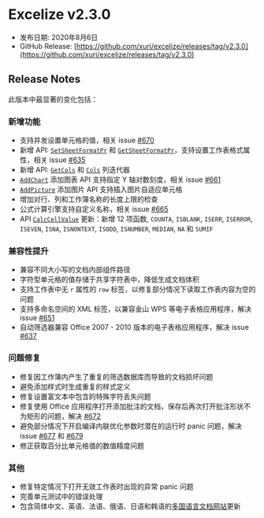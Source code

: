 # Excelize v2.3.0

* 发布日期: 2020年8月6日
* GitHub Release: [https://github.com/xuri/excelize/releases/tag/v2.3.0](https://github.com/xuri/excelize/releases/tag/v2.3.0)

## Release Notes

此版本中最显著的变化包括：

### 新增功能

* 支持并发设置单元格的值，相关 issue [#670](https://github.com/xuri/excelize/issues/670)
* 新增 API: [`SetSheetFormatPr`](https://pkg.go.dev/github.com/xuri/excelize/v2@v2.3.0#File.SetSheetFormatPr) 和 [`GetSheetFormatPr`](https://pkg.go.dev/github.com/xuri/excelize/v2@v2.3.0#File.GetSheetFormatPr)，支持设置工作表格式属性，相关 issue [#635](https://github.com/xuri/excelize/issues/635)
* 新增 API: [`GetCols`](https://pkg.go.dev/github.com/xuri/excelize/v2@v2.3.0#File.GetCols) 和 [`Cols`](https://pkg.go.dev/github.com/xuri/excelize/v2@v2.3.0#Cols) 列迭代器
* [`AddChart`](https://pkg.go.dev/github.com/xuri/excelize/v2@v2.3.0#File.AddChart) 添加图表 API 支持指定 Y 轴对数刻度，相关 issue [#661](https://github.com/xuri/excelize/issues/661)
* [`AddPicture`](https://pkg.go.dev/github.com/xuri/excelize/v2@v2.3.0#File.AddPicture) 添加图片 API 支持插入图片自适应单元格
* 增加对行、列和工作簿名称的长度上限的检查
* 公式计算引擎支持自定义名称，相关 issue [#665](https://github.com/xuri/excelize/issues/665)
* API [`CalcCellValue`](https://pkg.go.dev/github.com/xuri/excelize/v2@v2.3.0#File.CalcCellValue) 更新：新增 12 项函数, `COUNTA`, `ISBLANK`, `ISERR`, `ISERROR`, `ISEVEN`, `ISNA`, `ISNONTEXT`, `ISODD`, `ISNUMBER`, `MEDIAN`, `NA` 和 `SUMIF`

### 兼容性提升

* 兼容不同大小写的文档内部组件路径
* 字符型单元格的值存储于共享字符表中，降低生成文档体积
* 支持工作表中无 `r` 属性的 `row` 标签，以修复部分情况下读取工作表内容为空的问题
* 支持多命名空间的 XML 标签，以兼容金山 WPS 等电子表格应用程序，解决 issue [#651](https://github.com/xuri/excelize/issues/651)
* 自动筛选器兼容 Office 2007 - 2010 版本的电子表格应用程序，解决 issue [#637](https://github.com/xuri/excelize/issues/637)

### 问题修复

* 修复因工作簿内产生了重复的筛选数据库而导致的文档损坏问题
* 避免添加样式时生成重复的样式定义
* 修复设置富文本中包含的特殊字符丢失问题
* 修复使用 Office 应用程序打开添加批注的文档，保存后再次打开批注形状不为矩形的问题，解决 [#672](https://github.com/xuri/excelize/issues/672)
* 避免部分情况下开启编译内联优化参数时潜在的运行时 panic 问题，解决 issue [#677](https://github.com/xuri/excelize/issues/677) 和 [#679](https://github.com/xuri/excelize/issues/679)
* 修正获取百分比单元格值的数值精度问题

### 其他

* 修复特定情况下打开无效工作表时出现的异常 panic 问题
* 完善单元测试中的错误处理
* 包含简体中文、英语、法语、俄语、日语和韩语的[多国语言文档网站](https://xuri.me/excelize)更新
